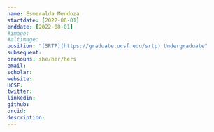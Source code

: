 ```yaml
---
name: Esmeralda Mendoza
startdate: [2022-06-01]
enddate: [2022-08-01]
#image:
#altimage:
position: "[SRTP](https://graduate.ucsf.edu/srtp) Undergraduate"
subsequent:
pronouns: she/her/hers
email:
scholar:
website:
UCSF:
twitter:
linkedin:
github:
orcid:
description:
---
```

